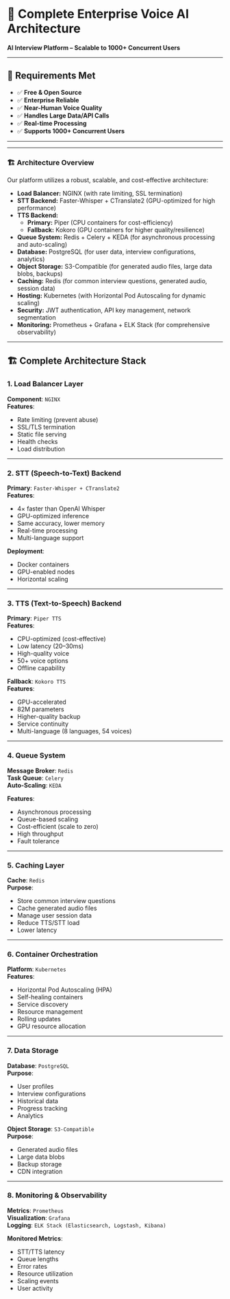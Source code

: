 # 🧠 Complete Enterprise Voice AI Architecture  
**AI Interview Platform – Scalable to 1000+ Concurrent Users**

---

## 🎯 Requirements Met

- ✅ **Free & Open Source**  
- ✅ **Enterprise Reliable**  
- ✅ **Near-Human Voice Quality**  
- ✅ **Handles Large Data/API Calls**  
- ✅ **Real-time Processing**  
- ✅ **Supports 1000+ Concurrent Users**

---

---

### 🏗️ Architecture Overview

Our platform utilizes a robust, scalable, and cost-effective architecture:

* **Load Balancer:** NGINX (with rate limiting, SSL termination)
* **STT Backend:** Faster-Whisper + CTranslate2 (GPU-optimized for high performance)
* **TTS Backend:**
    * **Primary:** Piper (CPU containers for cost-efficiency)
    * **Fallback:** Kokoro (GPU containers for higher quality/resilience)
* **Queue System:** Redis + Celery + KEDA (for asynchronous processing and auto-scaling)
* **Database:** PostgreSQL (for user data, interview configurations, analytics)
* **Object Storage:** S3-Compatible (for generated audio files, large data blobs, backups)
* **Caching:** Redis (for common interview questions, generated audio, session data)
* **Hosting:** Kubernetes (with Horizontal Pod Autoscaling for dynamic scaling)
* **Security:** JWT authentication, API key management, network segmentation
* **Monitoring:** Prometheus + Grafana + ELK Stack (for comprehensive observability)

---
## 🏗️ Complete Architecture Stack

### 1. Load Balancer Layer
**Component**: `NGINX`  
**Features**:
- Rate limiting (prevent abuse)  
- SSL/TLS termination  
- Static file serving  
- Health checks  
- Load distribution  

---

### 2. STT (Speech-to-Text) Backend
**Primary**: `Faster-Whisper + CTranslate2`  
**Features**:
- 4× faster than OpenAI Whisper  
- GPU-optimized inference  
- Same accuracy, lower memory  
- Real-time processing  
- Multi-language support  

**Deployment**:
- Docker containers  
- GPU-enabled nodes  
- Horizontal scaling  

---

### 3. TTS (Text-to-Speech) Backend
**Primary**: `Piper TTS`  
**Features**:
- CPU-optimized (cost-effective)  
- Low latency (20–30ms)  
- High-quality voice  
- 50+ voice options  
- Offline capability  

**Fallback**: `Kokoro TTS`  
**Features**:
- GPU-accelerated  
- 82M parameters  
- Higher-quality backup  
- Service continuity  
- Multi-language (8 languages, 54 voices)  

---

### 4. Queue System
**Message Broker**: `Redis`  
**Task Queue**: `Celery`  
**Auto-Scaling**: `KEDA`  

**Features**:
- Asynchronous processing  
- Queue-based scaling  
- Cost-efficient (scale to zero)  
- High throughput  
- Fault tolerance  

---

### 5. Caching Layer
**Cache**: `Redis`  
**Purpose**:
- Store common interview questions  
- Cache generated audio files  
- Manage user session data  
- Reduce TTS/STT load  
- Lower latency  

---

### 6. Container Orchestration
**Platform**: `Kubernetes`  
**Features**:
- Horizontal Pod Autoscaling (HPA)  
- Self-healing containers  
- Service discovery  
- Resource management  
- Rolling updates  
- GPU resource allocation  

---

### 7. Data Storage
**Database**: `PostgreSQL`  
**Purpose**:
- User profiles  
- Interview configurations  
- Historical data  
- Progress tracking  
- Analytics  

**Object Storage**: `S3-Compatible`  
**Purpose**:
- Generated audio files  
- Large data blobs  
- Backup storage  
- CDN integration  

---

### 8. Monitoring & Observability
**Metrics**: `Prometheus`  
**Visualization**: `Grafana`  
**Logging**: `ELK Stack (Elasticsearch, Logstash, Kibana)`  

**Monitored Metrics**:
- STT/TTS latency  
- Queue lengths  
- Error rates  
- Resource utilization  
- Scaling events  
- User activity  
